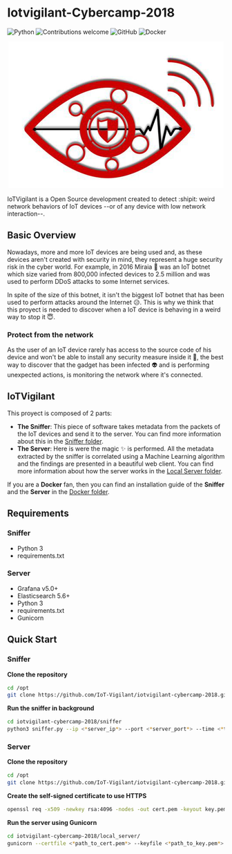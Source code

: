 
# Iotvigilant-Cybercamp-2018
![Python](https://img.shields.io/badge/python-v3.6+-blue.svg)
![Contributions welcome](https://img.shields.io/badge/contributions-welcome-orange.svg)
![GitHub](https://img.shields.io/github/license/mashape/apistatus.svg)
![Docker](https://img.shields.io/badge/docker-running-blue.svg)
<p align="center">
<img src="https://github.com/IoT-Vigilant/iotvigilant-cybercamp-2018/blob/master/images/logo.jpg">
</p>

IoTVigilant is a Open Source development created to detect :shipit: weird network behaviors of IoT devices --or of any device with low network interaction--.

## Basic Overview

Nowadays, more and more IoT devices are being used and, as these devices aren't created with security in mind, they represent a huge security risk in the cyber world. For example, in 2016 Miraia :imp: was an IoT botnet which size varied from 800,000 infected devices to 2.5 million and was used to perform DDoS attacks to some Internet services.

In spite of the size of this botnet, it isn't the biggest IoT botnet that has been used to perform attacks around the Internet :disappointed_relieved:. This is why we think that this proyect is needed to discover when a IoT device is behaving in a weird way to stop it :innocent:.

### Protect from the network

As the user of an IoT device rarely has access to the source code of his device and won't be able to install any security measure inside it :see_no_evil:, the best way to discover that the gadget has been infected :alien: and is performing unexpected actions, is monitoring the network where it's connected.

## IoTVigilant

This proyect is composed of 2 parts:
- **The Sniffer**: This piece of software takes metadata from the packets of the IoT devices and send it to the server. You can find more information about this in the [Sniffer folder](https://github.com/IoT-Vigilant/iotvigilant-cybercamp-2018/tree/master/sniffer).
- **The Server**: Here is were the magic :sparkles: is performed. All the metadata extracted by the sniffer is correlated using a Machine Learning algorithm and the findings are presented in a beautiful web client. You can find more information about how the server works in the [Local Server folder](https://github.com/IoT-Vigilant/iotvigilant-cybercamp-2018/tree/master/local_server).


If you are a **Docker** fan, then you can find an installation guide of the **Sniffer** and the **Server** in the [Docker folder](https://github.com/IoT-Vigilant/iotvigilant-cybercamp-2018/tree/master/docker).

## Requirements

### Sniffer

- Python 3
- requirements.txt

### Server

- Grafana v5.0+
- Elasticsearch 5.6+
- Python 3
- requirements.txt
- Gunicorn

## Quick Start

### Sniffer

**Clone the repository**
```bash
cd /opt
git clone https://github.com/IoT-Vigilant/iotvigilant-cybercamp-2018.git
```

**Run the sniffer in background**
```bash
cd iotvigilant-cybercamp-2018/sniffer
python3 sniffer.py --ip <*server_ip*> --port <*server_port*> --time <*time_for_the_buffer*> &
```

### Server

**Clone the repository**
```bash
cd /opt
git clone https://github.com/IoT-Vigilant/iotvigilant-cybercamp-2018.git
```

**Create the self-signed certificate to use HTTPS**
```bash
openssl req -x509 -newkey rsa:4096 -nodes -out cert.pem -keyout key.pem -days 365
```

**Run the server using Gunicorn**
```bash
cd iotvigilant-cybercamp-2018/local_server/
gunicorn --certfile <*path_to_cert.pem*> --keyfile <*path_to_key.pem*>  -b 0.0.0.0:4001 server:app
```
